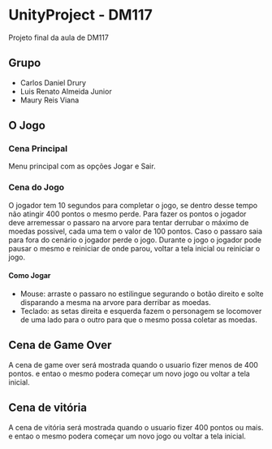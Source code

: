 # UnityProject - DM117
Projeto final da aula de DM117

## Grupo

* Carlos Daniel Drury
* Luis Renato Almeida Junior
* Maury Reis Viana

## O Jogo

### Cena Principal

Menu principal com as opções Jogar e Sair.

### Cena do Jogo

O jogador tem 10 segundos para completar o jogo, se dentro desse tempo não atingir 400 pontos o mesmo perde.
Para fazer os pontos o jogador deve arremessar o passaro na arvore para tentar derrubar o máximo de moedas possivel, cada uma tem o valor de 100 pontos. Caso o passaro saia para fora do cenário o jogador perde o jogo.
Durante o jogo o jogador pode pausar o mesmo e reiniciar de onde parou, voltar a tela inicial ou reiniciar o jogo.

#### Como Jogar

* Mouse: arraste o passaro no estilingue segurando o botão direito e solte disparando a mesma na arvore para derribar as moedas.
* Teclado: as setas direita e esquerda fazem o personagem se locomover de uma lado para o outro para que o mesmo possa coletar as moedas.

## Cena de Game Over

A cena de game over será mostrada quando o usuario fizer menos de 400 pontos. e entao o mesmo podera começar um novo jogo ou voltar a tela inicial.

## Cena de vitória

A cena de vitória será mostrada quando o usuario fizer 400 pontos ou mais. e entao o mesmo podera começar um novo jogo ou voltar a tela inicial.
